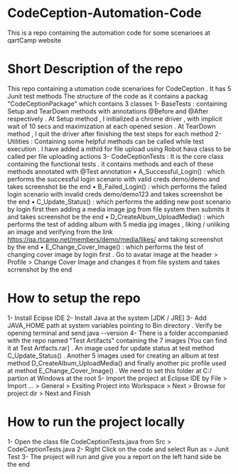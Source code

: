 # CodeCeption-Automation-Code
This is a repo containing the automation code for some scenarioes at qartCamp website

# Short Description of the repo
This repo containing a utomation code scenarioes for CodeCeption . It has 5 Junit test methods The structure of the code as it contains a packag "CodeCeptionPackage" which contains 3 classes
1- BaseTests : containing Setup and TearDown methods with annotations @Before and @After respectively . At Setup method , I initialized a chrome driver , with implicit wait of 10 secs and maximization at each opened sesion . At TearDown method , I quit the driver after finishing the test steps for each method
2- Utilities : Containing some helpful methods can be called while test execution . I have added a mthid for file upload using Robot hava class to be called per file uploading actions
3- CodeCeptionTests : It is the core class containing the functional tests . it contains methods and each of these methods annotated with @Test annotation
•	A_Successful_Login() : which performs the successful login scenario with valid creds demo/demo and takes screenshot be the end
•	B_Failed_Login() : which performs the failed login scenario with invalid creds demo/demo123 and takes screenshot be the end
•	C_Update_Status() : which performs the adding new post scenario by login first then adding a media image jpg from file system then submits it and takes screenshot be the end
•	D_CreateAlbum_UploadMedia() : which performs the test of adding album with 5 media jpg images , liking / unliking an image and verifying from the link https://qa.rtcamp.net/members/demo/media/likes/ and taking screenshot by the end
•	E_Change_Cover_Image() : which performs the test of changing cover image by login first . Go to avatar image at the header > Profile > Change Cover Image and changes it from file system and takes scrrenshot by the end

# How to setup the repo
1- Install Ecipse IDE 2- Install Java at the system [JDK / JRE] 3- Add JAVA_HOME path at system variables pointing to Bin directory . Verify be opening terminal and send java --version 4- There is a folder accompanied with the repo named "Test Artifacts" containing the 7 images [You can find it at Test Artfacts.rar] . An image used for update status at test method C_Update_Status() . Another 5 images used for creating an album at test method D_CreateAlbum_UploadMedia() and finally another pic profile used at method E_Change_Cover_Image() . We need to set this folder at C:/ partion at Windows at the root 5- Import the project at Eclipse IDE by File > Import ... > General > Exsiting Project into Workspace > Next > Browse for project dir > Next and Finish

# How to run the project locally
1- Open the class file CodeCeptionTests.java from Src > CodeCeptionTests.java 2- Right Click on the code and select Run as > Junit Test 3- The project will run and give you a report on the left hand side be the end


